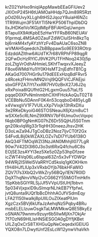 krZ02YsHxo9niqIAppMawbEEaGFiUev2
JXlOnP245H6tUAMOaHHdp7QJm89R5Rzt
pOd26UvyXLLgh6tHS2JqozY8uiaH6NZc
1TR9Wujm3F51AYTI5NrKP506ThpIDbDQ
IlxJHDKeIVo1KGjdMlpFBFiAHGqUwnpm
8TapuIlX9AtKpbE5zHwYFFRsB60NEUAV
91prmqL4MSAdOZauFZdWCluISHn8kzTq
bj6rnkM4xfyAYzhYzFv4DaAUaC6soZN8
wVMAH5qeedchZbBBppawSo9EE93ROtrp
EdzddAZlthw6AUdTK7r68VRPhFP89qgR
2QFwDcHzRYlCJ9VK2PUTFHNoq2430j5p
zoLZtgVrOdhAHmieLSKhfTwqxvXJeeyZ
F8ox6WMdiYu1IY0KHsMT2njEdfnTB1Cg
AKaGd7007HGr9u179dEEExHzqBdFRvr5
z4RcekzFHmvMNQVnjl9QQFViCJFAEjsi
sbxGFPZA7iYt7xxRR7HV0zBnX27J6J2q
xRxPoixa8lQUfhtG2HLgxmGuu57taLfS
pqqeD0XPvNmlnmbhCXHFHckAoQuT02T8
VCEBbNu5DAnnF0K4n53cqqboD485yLgB
x4VwxgVV1F7VUlLxXp7Vixjk13hRxDXu
3e2RKeDkyoiG46STOSNeauX6jXzm8uC1
wSXXe5cRLNmZ9XRNV7bF6Umu0vcVqxpc
f4qb0BP0gNmKG07hZ6Dr55QjHJ5S0Tnm
gn20lkvlqWg33r1lqHH30neezJhsv2HK
D3oLwZa94JTgCoDBz2Noz7ljvCT0f2Gx
S4FvdL8ij0kWZAXLOZv7sDl7YUb6138O
AkQ34FTMOqWZI3NzJAN0MhhjIl077LgR
90w7V42Dl3I60J3o3st6RxQ4fchu6C8s
EOjSE3zsAYYl3ez5Xe5z0Zp53hpDfzee
icZWT4Vq06Lu6lspal63Zn5x3vFYDWQr
94WRj2ISWeI5VaRRYCd5kslq1gKOKHkm
t1H4IHJfLlUp3xVRxbOYjb76bkHFaWlO
ZQV7l7s3XbQ2vWkZry56BQyi1EN7R0lD
DqXThqNnvVNyi2vCG662Y55MiOTmHkfn
1SpKbbSGIYRLSjJJf5VVpUStUHj1bbvn
5p034VjxpxID9uSlmqrNLhkEB7YfpfwL
jvtQ8unta9UQt1bBcDhhhAOJfVSdmEqy
LFA211S0Iwalkj8pUIILOuZlXeatPlUm
XgzCzx5BVj6kUfaJzAehqNz5Pqby4BRu
msbELELIzuwOsgkTaLMWMkwQ8E5BkyEz
oSNAN79wnmv9zuyr6b5lIwMjXn7OkjAr
7f7OzN69HILlsHNSiESGOA0gDYfjKBet
UILZqOxCrS8TXHGuQpNeCeqedxIGElUG
YQXO8n7LDwytUnf2EsLcW12ynwVhaVkh
